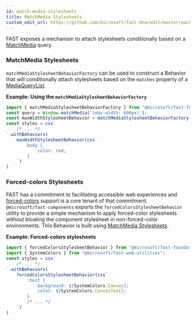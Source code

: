 ```yaml
---
id: match-media-stylesheets
title: MatchMedia Stylesheets
custom_edit_url: https://github.com/microsoft/fast-dna/edit/master/packages/web-components/fast-components/docs/design/match-media-stylesheets.md
---
```


FAST exposes a mechanism to attach stylesheets conditionally based on a [MatchMedia](https://developer.mozilla.org/en-US/docs/Web/API/Window/matchMedia) query.

### MatchMedia Stylesheets
`matchMediaStylesheetBehaviorFactory` can be used to construct a Behavior that will conditionally attach stylesheets based on the `matches` property of a [MediaQueryList](https://developer.mozilla.org/en-US/docs/Web/API/MediaQueryList).

__Example: Using the `matchMediaStylesheetBehaviorFactory`__
```js
import { matchMediaStylesheetBehaviorFactory } from "@microsoft/fast-foundation";
const query = Window.matchMedia('(max-width: 600px)');
const maxWidthStylesheetBehavior = matchMediaStylesheetBehaviorFactory(query)
const styles = css`
    /* ... */
`.withBehaviors(
    maxWidthStylesheetBehavior(css`
        body {
            color: red;
        }
    `)
)
```

### Forced-colors Stylesheets
FAST has a commitment to facilitating accessible web experiences and [forced-colors](https://developer.mozilla.org/en-US/docs/Web/CSS/@media/forced-colors) support is a core tenant of that commitment. `@microsoft/fast-components` exports the `forcedColorsStylesheetBehavior` utility to provide a simple mechanism to apply forced-color stylesheets without bloating the component stylesheet in non-forced-color environments. This Behavior is built using [MatchMedia Stylesheets](#matchmedia-stylesheets).

__Example: Forced-colors stylesheets__
```js
import { forcedColorsStylesheetBehavior } from "@microsoft/fast-foundation";
import { SystemColors } from "@microsoft/fast-web-utilities";
const styles = css`
    /* ... */
`.withBehaviors(
    forcedColorsStylesheetBehavior(css`
        :host {
            background: ${SystemColors.Canvas};
            color: ${SystemColors.CanvasText};
        }
        /* ... */
    `)
)
```


